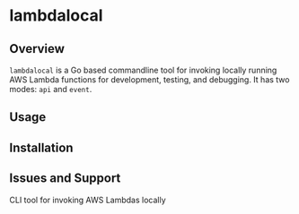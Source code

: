# lambdalocal

## Overview
`lambdalocal` is a Go based commandline tool for invoking locally running AWS Lambda functions for development, testing, and debugging. It has two modes: `api` and `event`. 

## Usage

## Installation

## Issues and Support

CLI tool for invoking AWS Lambdas locally
